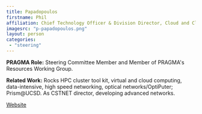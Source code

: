 ```yaml
---
title: Papadopoulos
firstname: Phil
affiliation: Chief Technology Officer & Division Director, Cloud and Cluster Software Development, San Diego Supercomputer Center (SDSC), UC San Diego (UCSD); Associate Research Professor (Adjunct), Computer Science, UCSD 
imagesrc: "p-papadopoulos.png"
layout: person
categories:
 - "steering"
---
```


**PRAGMA Role:** Steering Committee Member and Member of PRAGMA's Resources Working Group.

**Related Work:** Rocks HPC cluster tool kit, virtual and cloud computing, data-intensive, high speed networking, optical networks/OptiPuter; Prism@UCSD. As CSTNET director, developing advanced networks.

[Website][1]

[1]: http://www.sdsc.edu/research/researcher_spotlight/papadopoulos_philip.html
